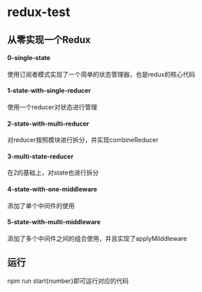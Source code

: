 # redux-test

## 从零实现一个Redux

#### 0-single-state

使用订阅者模式实现了一个简单的状态管理器，也是redux的核心代码

#### 1-state-with-single-reducer

使用一个reducer对状态进行管理

#### 2-state-with-multi-reducer

对reducer按照模块进行拆分，并实现combineReducer

#### 3-multi-state-reducer

在2的基础上，对state也进行拆分

#### 4-state-with-one-middleware

添加了单个中间件的使用

#### 5-state-with-multi-middleware

添加了多个中间件之间的组合使用，并且实现了applyMilddleware

## 运行

npm run start{number}即可运行对应的代码
